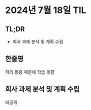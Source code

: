 # 2024년 7월 18일 TIL

## TL;DR

- 회사 과제 분석 및 계획 수립

## 한줄평

허리 통증 때문에 학습 못함

## 회사 과제 분석 및 계획 수립

비공개
